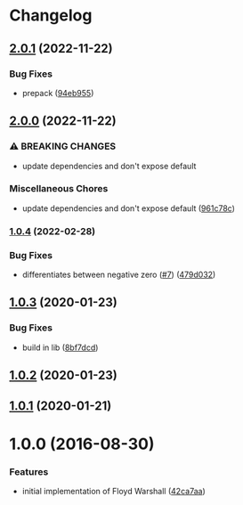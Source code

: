 # Changelog

## [2.0.1](https://github.com/mljs/floyd-warshall/compare/v2.0.0...v2.0.1) (2022-11-22)


### Bug Fixes

* prepack ([94eb955](https://github.com/mljs/floyd-warshall/commit/94eb95534a8a2ee15373b9f196bb750e77a6d2f5))

## [2.0.0](https://github.com/mljs/floyd-warshall/compare/v1.0.4...v2.0.0) (2022-11-22)


### ⚠ BREAKING CHANGES

* update dependencies and don't expose default

### Miscellaneous Chores

* update dependencies and don't expose default ([961c78c](https://github.com/mljs/floyd-warshall/commit/961c78cf5b3d5384128f64a5d91bb2aa45f69efc))

### [1.0.4](https://github.com/mljs/floyd-warshall/compare/v1.0.3...v1.0.4) (2022-02-28)


### Bug Fixes

* differentiates between negative zero ([#7](https://github.com/mljs/floyd-warshall/issues/7)) ([479d032](https://github.com/mljs/floyd-warshall/commit/479d032574b297807015ed0d44efeb41b7d663ee))

## [1.0.3](https://github.com/mljs/floyd-warshall/compare/v1.0.2...v1.0.3) (2020-01-23)


### Bug Fixes

* build in lib ([8bf7dcd](https://github.com/mljs/floyd-warshall/commit/8bf7dcdb372f8b47d82700549b9ab588e47b2e9d))



## [1.0.2](https://github.com/mljs/floyd-warshall/compare/v1.0.1...v1.0.2) (2020-01-23)



## [1.0.1](https://github.com/mljs/floyd-warshall/compare/v1.0.0...v1.0.1) (2020-01-21)



<a name="1.0.0"></a>
# 1.0.0 (2016-08-30)


### Features

* initial implementation of Floyd Warshall ([42ca7aa](https://github.com/mljs/floyd-warshall/commit/42ca7aa))
